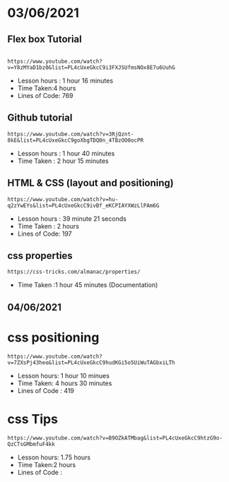 # 03/06/2021

## Flex box Tutorial
```

https://www.youtube.com/watch?v=Y8zMYaD1bz0&list=PL4cUxeGkcC9i3FXJSUfmsNOx8E7u6UuhG  
```

- Lesson hours : 1 hour 16 minutes
- Time Taken:4 hours
- Lines of Code: 769

## Github tutorial
```
https://www.youtube.com/watch?v=3RjQznt-8kE&list=PL4cUxeGkcC9goXbgTDQ0n_4TBzOO0ocPR

```
- Lesson hours : 1 hour 40 minutes
- Time Taken : 2 hour 15 minutes

## HTML & CSS (layout and positioning)
```
https://www.youtube.com/watch?v=hu-q2zYwEYs&list=PL4cUxeGkcC9ivBf_eKCPIAYXWzLlPAm6G
```

- Lesson hours : 39 minute 21 seconds
- Time Taken : 2 hours
- Lines of Code: 197

## css properties
```
https://css-tricks.com/almanac/properties/
```
- Time Taken :1 hour 45 minutes (Documentation)

## 04/06/2021
# css positioning
```
https://www.youtube.com/watch?v=7ZXsPj43heo&list=PL4cUxeGkcC9hudKGi5o5UiWuTAGbxiLTh
```
- Lesson hours: 1 hour 10 minues
- Time Taken: 4 hours 30 minutes
- Lines of Code : 419

# css Tips
```
https://www.youtube.com/watch?v=B9OZkATMbag&list=PL4cUxeGkcC9htzG9o-QzCTsGMbmfuF4kk

```
-   Lesson hours: 1.75 hours
-   Time Taken:2 hours
-   Lines of Code :



